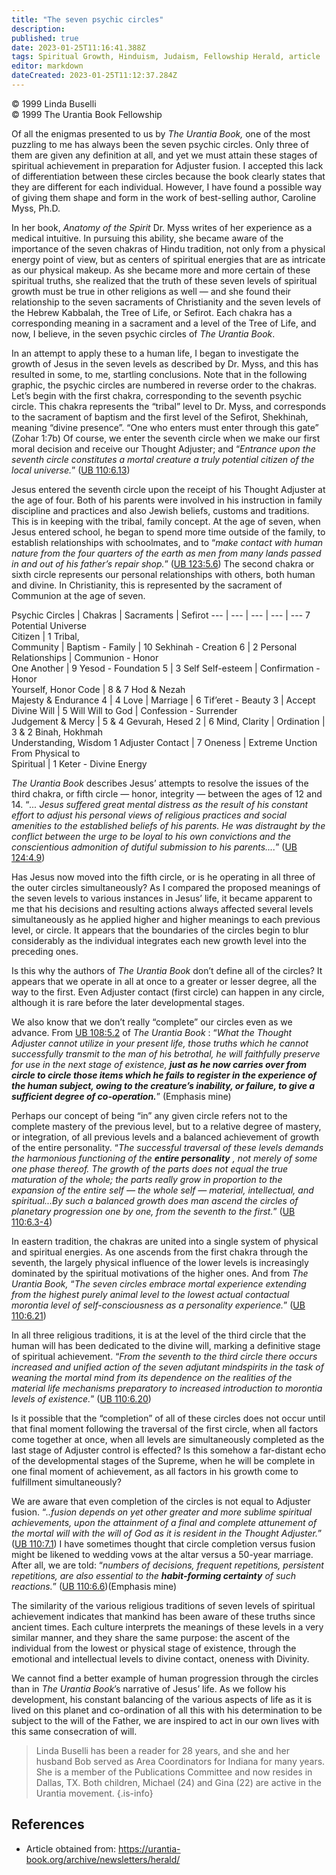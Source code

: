 ```yaml
---
title: "The seven psychic circles"
description: 
published: true
date: 2023-01-25T11:16:41.388Z
tags: Spiritual Growth, Hinduism, Judaism, Fellowship Herald, article
editor: markdown
dateCreated: 2023-01-25T11:12:37.284Z
---
```


<p class="v-card v-sheet theme--light grey lighten-3 px-2">© 1999 Linda Buselli<br>© 1999 The Urantia Book Fellowship</p>

Of all the enigmas presented to us by _The Urantia Book,_ one of the most puzzling to me has always been the seven psychic circles. Only three of them are given any definition at all, and yet we must attain these stages of spiritual achievement in preparation for Adjuster fusion. I accepted this lack of differentiation between these circles because the book clearly states that they are different for each individual. However, I have found a possible way of giving them shape and form in the work of best-selling author, Caroline Myss, Ph.D. 

In her book, _Anatomy of the Spirit_ Dr. Myss writes of her experience as a medical intuitive. In pursuing this ability, she became aware of the importance of the seven chakras of Hindu tradition, not only from a physical energy point of view, but as centers of spiritual energies that are as intricate as our physical makeup. As she became more and more certain of these spiritual truths, she realized that the truth of these seven levels of spiritual growth must be true in other religions as well — and she found their relationship to the seven sacraments of Christianity and the seven levels of the Hebrew Kabbalah, the Tree of Life, or Sefirot. Each chakra has a corresponding meaning in a sacrament and a level of the Tree of Life, and now, I believe, in the seven psychic circles of _The Urantia Book_. 

In an attempt to apply these to a human life, I began to investigate the growth of Jesus in the seven levels as described by Dr. Myss, and this has resulted in some, to me, startling conclusions. Note that in the following graphic, the psychic circles are numbered in reverse order to the chakras. Let’s begin with the first chakra, corresponding to the seventh psychic circle. This chakra represents the “tribal” level to Dr. Myss, and corresponds to the sacrament of baptism and the first level of the Sefirot, Shekhinah, meaning “divine presence”. “One who enters must enter through this gate” (Zohar 1:7b) Of course, we enter the seventh circle when we make our first moral decision and receive our Thought Adjuster; and “_Entrance upon the seventh circle constitutes a mortal creature a truly potential citizen of the local universe._” ([UB 110:6.13](/en/The_Urantia_Book/110#p6_13)) 

Jesus entered the seventh circle upon the receipt of his Thought Adjuster at the age of four. Both of his parents were involved in his instruction in family discipline and practices and also Jewish beliefs, customs and traditions. This is in keeping with the tribal, family concept. At the age of seven, when Jesus entered school, he began to spend more time outside of the family, to establish relationships with schoolmates, and to “_make contact with human nature from the four quarters of the earth as men from many lands passed in and out of his father’s repair shop._” ([UB 123:5.6](/en/The_Urantia_Book/123#p5_6)) The second chakra or sixth circle represents our personal relationships with others, both human and divine. In Christianity, this is represented by the sacrament of Communion at the age of seven. 

Psychic Circles | Chakras | Sacraments | Sefirot 
--- | --- | --- | --- | ---
7 Potential Universe <br>Citizen | 1 Tribal, <br>Community | Baptism - Family | 10 Sekhinah - Creation
6 | 2 Personal <br>Relationships | Communion - Honor <br>One Another | 9 Yesod - Foundation
5 | 3 Self Self-esteem | Confirmation - Honor <br>Yourself, Honor Code | 8 & 7 Hod & Nezah <br>Majesty & Endurance
4 | 4 Love | Marriage | 6 Tif’eret - Beauty 
3 | Accept Divine Will | 5 Will Will to God | Confession - Surrender <br>Judgement & Mercy | 5 & 4 Gevurah, Hesed
2 | 6 Mind, Clarity | Ordination | 3 & 2 Binah, Hokhmah <br>Understanding, Wisdom 
1 Adjuster Contact | 7 Oneness | Extreme Unction <br>From Physical to <br>Spiritual | 1 Keter - Divine Energy   

_The Urantia Book_ describes Jesus’ attempts to resolve the issues of the third chakra, or fifth circle — honor, integrity — between the ages of 12 and 14. “_... Jesus suffered great mental distress as the result of his constant effort to adjust his personal views of religious practices and social amenities to the established beliefs of his parents. He was distraught by the conflict between the urge to be loyal to his own convictions and the conscientious admonition of dutiful submission to his parents...._” ([UB 124:4.9](/en/The_Urantia_Book/124#p4_9)) 

Has Jesus now moved into the fifth circle, or is he operating in all three of the outer circles simultaneously? As I compared the proposed meanings of the seven levels to various instances in Jesus’ life, it became apparent to me that his decisions and resulting actions always affected several levels simultaneously as he applied higher and higher meanings to each previous level, or circle. It appears that the boundaries of the circles begin to blur considerably as the individual integrates each new growth level into the preceding ones. 

Is this why the authors of _The Urantia Book_ don’t define all of the circles? It appears that we operate in all at once to a greater or lesser degree, all the way to the first. Even Adjuster contact (first circle) can happen in any circle, although it is rare before the later developmental stages. 

We also know that we don’t really “complete” our circles even as we advance. From [UB 108:5.2](/en/The_Urantia_Book/108#p5_2) of _The Urantia Book_ : “_What the Thought Adjuster cannot utilize in your present life, those truths which he cannot successfully transmit to the man of his betrothal, he will faithfully preserve for use in the next stage of existence,_ ***_just as he now carries over from circle to circle those items which he fails to register in the experience of the human subject, owing to the creature’s inability, or failure, to give a sufficient degree of co-operation._***” (Emphasis mine) 

Perhaps our concept of being “in” any given circle refers not to the complete mastery of the previous level, but to a relative degree of mastery, or integration, of all previous levels and a balanced achievement of growth of the entire personality. “_The successful traversal of these levels demands the harmonious functioning of the_ **_entire personality_** _, not merely of some one phase thereof. The growth of the parts does not equal the true maturation of the whole; the parts really grow in proportion to the expansion of the entire self — the whole self — material, intellectual, and spiritual...By such a balanced growth does man ascend the circles of planetary progression one by one, from the seventh to the first._” ([UB 110:6.3-4](/en/The_Urantia_Book/110#p6_3)) 

In eastern tradition, the chakras are united into a single system of physical and spiritual energies. As one ascends from the first chakra through the seventh, the largely physical influence of the lower levels is increasingly dominated by the spiritual motivations of the higher ones. And from _The Urantia Book,_ “_The seven circles embrace mortal experience extending from the highest purely animal level to the lowest actual contactual morontia level of self-consciousness as a personality experience._” ([UB 110:6.21](/en/The_Urantia_Book/110#p6_21)) 

In all three religious traditions, it is at the level of the third circle that the human will has been dedicated to the divine will, marking a definitive stage of spiritual achievement. “_From the seventh to the third circle there occurs increased and unified action of the seven adjutant mindspirits in the task of weaning the mortal mind from its dependence on the realities of the material life mechanisms preparatory to increased introduction to morontia levels of existence._” ([UB 110:6.20](/en/The_Urantia_Book/110#p6_20)) 

Is it possible that the “completion” of all of these circles does not occur until that final moment following the traversal of the first circle, when all factors come together at once, when all levels are simultaneously completed as the last stage of Adjuster control is effected? Is this somehow a far-distant echo of the developmental stages of the Supreme, when he will be complete in one final moment of achievement, as all factors in his growth come to fulfillment simultaneously? 

We are aware that even completion of the circles is not equal to Adjuster fusion. “_..fusion depends on yet other greater and more sublime spiritual achievements, upon the attainment of a final and complete attunement of the mortal will with the will of God as it is resident in the Thought Adjuster._” ([UB 110:7.1](/en/The_Urantia_Book/110#p7_1)) I have sometimes thought that circle completion versus fusion might be likened to wedding vows at the altar versus a 50-year marriage. After all, we are told: “_numbers of decisions, frequent repetitions, persistent repetitions, are also essential to the **habit-forming certainty** of such reactions._” ([UB 110:6.6](/en/The_Urantia_Book/110#p6_6))(Emphasis mine) 

The similarity of the various religious traditions of seven levels of spiritual achievement indicates that mankind has been aware of these truths since ancient times. Each culture interprets the meanings of these levels in a very similar manner, and they share the same purpose: the ascent of the individual from the lowest or physical stage of existence, through the emotional and intellectual levels to divine contact, oneness with Divinity. 

We cannot find a better example of human progression through the circles than in _The Urantia Book_’s narrative of Jesus’ life. As we follow his development, his constant balancing of the various aspects of life as it is lived on this planet and co-ordination of all this with his determination to be subject to the will of the Father, we are inspired to act in our own lives with this same consecration of will.

> Linda Buselli has been a reader for 28 years, and she and her husband Bob served as Area Coordinators for Indiana for many years. She is a member of the Publications Committee and now resides in Dallas, TX. Both children, Michael (24) and Gina (22) are active in the Urantia movement.
{.is-info}

## References

- Article obtained from: https://urantia-book.org/archive/newsletters/herald/